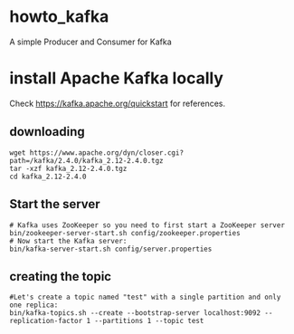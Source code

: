 # howto_kafka
A simple Producer and Consumer for Kafka

# install Apache Kafka locally 
Check https://kafka.apache.org/quickstart for
references.
## downloading
```
wget https://www.apache.org/dyn/closer.cgi?path=/kafka/2.4.0/kafka_2.12-2.4.0.tgz
tar -xzf kafka_2.12-2.4.0.tgz
cd kafka_2.12-2.4.0
```

## Start the server
```
# Kafka uses ZooKeeper so you need to first start a ZooKeeper server
bin/zookeeper-server-start.sh config/zookeeper.properties
# Now start the Kafka server:
bin/kafka-server-start.sh config/server.properties
```

## creating the topic
```
#Let's create a topic named "test" with a single partition and only one replica:
bin/kafka-topics.sh --create --bootstrap-server localhost:9092 --replication-factor 1 --partitions 1 --topic test
```
